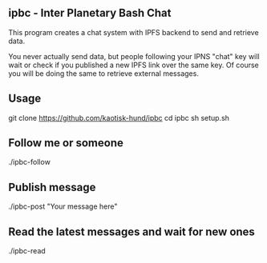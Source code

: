ipbc - Inter Planetary Bash Chat
--------------------------------

This program creates a chat system with IPFS backend to send and retrieve data.

You never actually send data, but people following your IPNS "chat" key will wait or
check if you published a new IPFS link over the same key. Of course you will be doing
the same to retrieve external messages.

## Usage

git clone https://github.com/kaotisk-hund/ipbc
cd ipbc
sh setup.sh

## Follow me or someone
./ipbc-follow <ipns-link>

## Publish message

./ipbc-post "Your message here"

## Read the latest messages and wait for new ones

./ipbc-read
